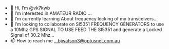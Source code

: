 - 👋 Hi, I’m @vk7kwb
- 👀 I’m interested in AMATEUR RADIO ...
- 🌱 I’m currently learning About frequency locking of my transceivers...
- 💞️ I’m looking to collaborate on SI5351 FREQUENCY GENERATORS  to use a 10Mhz GPS SIGNAL TO USE FEED THE SI5351 and generate a Locked Signal of 30.2 Mhz...
- 📫 How to reach me ...bjwatson3@optusnet.com.au  

<!---
vk7kwb/vk7kwb is a ✨ special ✨ repository because its `README.md` (this file) appears on your GitHub profile.
You can click the Preview link to take a look at your changes.
--->
